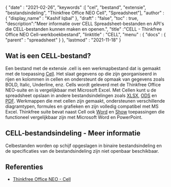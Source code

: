 {
  "date" : "2021-02-26",
  "keywords" :[ "cel", "bestand", "extensie", "bestandsindeling", "Thinkfree Office NEO Cell", "Spreadsheet"],
  "author" : {
    "display_name" : "Kashif Iqbal"
},
  "draft" : "false",
  "toc" : true,
  "description":"Meer informatie over CELL Spreadsheet-bestanden en API's die CELL-bestanden kunnen maken en openen.",
  "title" :"CELL - Thinkfree Office NEO Cell-werkboekbestand",
  "linktitle" : "CELL",
  "menu" : {
    "docs" : {
      "parent" : "spreadsheet"
}
},
  "lastmod" : "2021-11-18"
}

## Wat is een CELL-bestand?

Een bestand met de extensie .cell is een werkmapbestand dat is gemaakt met de toepassing [Cell](https://office.hancom.com/). Het slaat gegevens op die zijn georganiseerd in rijen en kolommen in cellen en ondersteunt de opmaak van gegevens zoals BOLD, Italic, Underline, enz. Cells wordt geleverd met de Thinkfree Office NEO-suite en is vergelijkbaar met Microsoft Excel. Met Cellen kunt u de spreadsheet opslaan in andere bestandsindelingen zoals [XLSX](/nl/spreadsheet/xlsx/), [ODS](/nl/spreadsheet/ods/) en [PDF](/nl/pdf/). Werkmappen die met cellen zijn gemaakt, ondersteunen verschillende diagramtypen, formules en grafieken en zijn volledig compatibel met MS Excel. Thinkfree suite bevat naast Cell ook [Word](https://office.hancom.com/office2020/word/) en [Show](https://office.hancom.com/office2020/show/) toepassingen die functioneel vergelijkbaar zijn met Microsoft Word en PowerPoint.

## CELL-bestandsindeling - Meer informatie

Celbestanden worden op schijf opgeslagen in binaire bestandsindeling en de specificaties van de bestandsindeling zijn niet openbaar beschikbaar.

## Referenties ##

* [Thinkfree Office NEO - Cell](https://office.hancom.com/)

